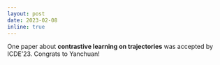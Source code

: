 ```yaml
---
layout: post
date: 2023-02-08
inline: true
---
```

One paper about **contrastive learning on trajectories** was accepted by ICDE’23. Congrats to Yanchuan!